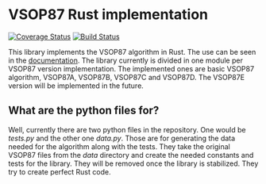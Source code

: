 # VSOP87 Rust implementation #
[![Coverage Status](https://coveralls.io/repos/Razican/vsop87-rs/badge.svg?branch=develop&service=github)](https://coveralls.io/github/Razican/vsop87-rs?branch=develop)
[![Build Status](https://travis-ci.org/Razican/vsop87-rs.svg?branch=develop)](https://travis-ci.org/Razican/vsop87-rs)

This library implements the VSOP87 algorithm in Rust. The use can be seen in the
[documentation](http://razican.github.io/vsop87-rs). The library currently is divided in one module
per VSOP87 version implementation. The implemented ones are basic VSOP87 algorithm, VSOP87A,
VSOP87B, VSOP87C and VSOP87D. The VSOP87E version will be implemented in the future.

## What are the python files for? ##

Well, currently there are two python files in the repository. One would be *tests.py* and the other
one *data.py*. Those are for generating the data needed for the algorithm along with the tests. They
take the original VSOP87 files from the *data* directory and create the needed constants and tests
for the library. They will be removed once the library is stabilized. They try to create perfect
Rust code.
